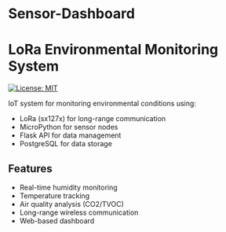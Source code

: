 # Sensor-Dashboard
# LoRa Environmental Monitoring System

[![License: MIT](https://img.shields.io/badge/License-MIT-yellow.svg)](https://opensource.org/licenses/MIT)

IoT system for monitoring environmental conditions using:
- LoRa (sx127x) for long-range communication
- MicroPython for sensor nodes
- Flask API for data management
- PostgreSQL for data storage

## Features
- Real-time humidity monitoring
- Temperature tracking
- Air quality analysis (CO2/TVOC)
- Long-range wireless communication
- Web-based dashboard
